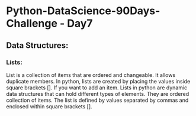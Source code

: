 # Python-DataScience-90Days-Challenge - Day7

## Data Structures: 
### Lists:
List is a collection of items that are ordered and changeable. It allows duplicate members. In python, lists are created by placing the values inside square brackets []. If you want to add an item.
Lists in python are dynamic data structures that can hold different types of elements. They are ordered collection of items. The list is defined by values separated by commas and enclosed within square brackets [].

